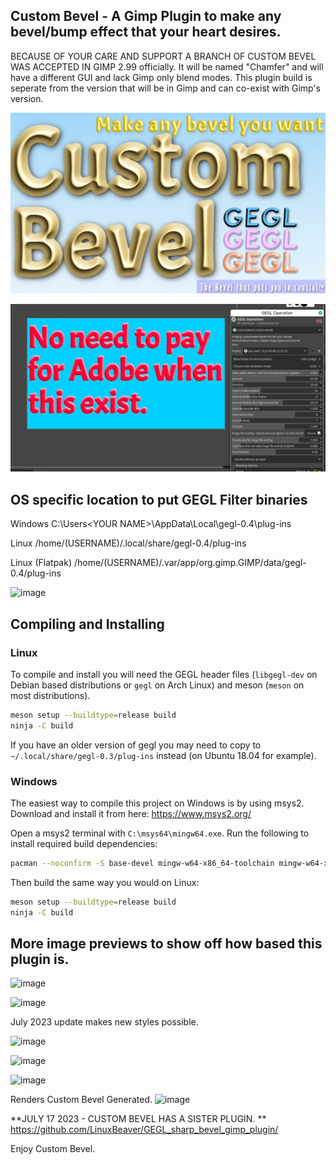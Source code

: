 ## Custom Bevel - A Gimp Plugin to make any bevel/bump effect that your heart desires.
BECAUSE OF YOUR CARE AND SUPPORT A BRANCH OF CUSTOM BEVEL WAS ACCEPTED IN GIMP 2.99 officially.  It will be named "Chamfer" and will have a different GUI and lack Gimp only blend modes. This plugin build is seperate from the version that will be in Gimp and can co-exist with Gimp's version.

![image preview](custombevelpreview.png )


![image preview](customB_images/1.png )


## OS specific location to put GEGL Filter binaries 

Windows
 C:\\Users\<YOUR NAME>\AppData\Local\gegl-0.4\plug-ins
 
 Linux 
 /home/(USERNAME)/.local/share/gegl-0.4/plug-ins
 
 Linux (Flatpak)
 /home/(USERNAME)/.var/app/org.gimp.GIMP/data/gegl-0.4/plug-ins


![image](https://github.com/LinuxBeaver/GEGL-Custom-Bevel/assets/78667207/c25e5458-cc3c-4eef-a2d2-529ad4b51c78)



## Compiling and Installing

### Linux

To compile and install you will need the GEGL header files (`libgegl-dev` on
Debian based distributions or `gegl` on Arch Linux) and meson (`meson` on
most distributions).

```bash
meson setup --buildtype=release build
ninja -C build

```

If you have an older version of gegl you may need to copy to `~/.local/share/gegl-0.3/plug-ins`
instead (on Ubuntu 18.04 for example).



### Windows

The easiest way to compile this project on Windows is by using msys2.  Download
and install it from here: https://www.msys2.org/

Open a msys2 terminal with `C:\msys64\mingw64.exe`.  Run the following to
install required build dependencies:

```bash
pacman --noconfirm -S base-devel mingw-w64-x86_64-toolchain mingw-w64-x86_64-meson mingw-w64-x86_64-gegl
```

Then build the same way you would on Linux:

```bash
meson setup --buildtype=release build
ninja -C build
```

## More image previews to show off how based this plugin is. 

![image](https://github.com/LinuxBeaver/GEGL-Custom-Bevel/assets/78667207/2134ef33-a523-4e3d-9b31-a3cb75b51c3e)

![image](https://github.com/LinuxBeaver/GEGL-Custom-Bevel/assets/78667207/6064a396-9bc2-4919-b444-dc7a8d3be383)

July 2023 update makes new styles possible.

![image](https://github.com/LinuxBeaver/GEGL-Custom-Bevel/assets/78667207/590687bd-9126-48c4-a9bb-62c3d21fbcc9)

![image](https://github.com/LinuxBeaver/GEGL-Custom-Bevel/assets/78667207/7785a44a-19bb-4aaf-a268-06a5f40ab4cf)

![image](https://github.com/LinuxBeaver/GEGL-Custom-Bevel/assets/78667207/a80b0e6f-d4ec-4b63-9800-1ea4cfeeea72)


Renders Custom Bevel Generated.
![image](https://github.com/LinuxBeaver/GEGL-Custom-Bevel/assets/78667207/14f0a74a-3eb3-467c-af31-8264a5df66e6)

**JULY 17 2023 - CUSTOM BEVEL HAS A SISTER PLUGIN. **
https://github.com/LinuxBeaver/GEGL_sharp_bevel_gimp_plugin/

Enjoy Custom Bevel. 
